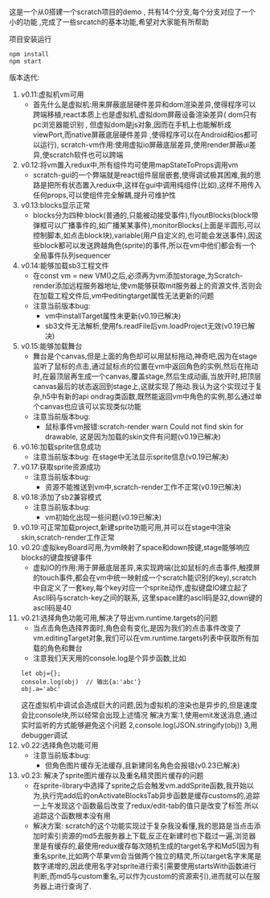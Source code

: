 这是一个从0搭建一个scratch项目的demo , 共有14个分支,每个分支对应了一个小的功能 ,完成了一些srcatch的基本功能,希望对大家能有所帮助

项目安装运行
```
npm install
npm start
```

版本迭代:
1. v0.11:虚拟机vm可用
    * 首先什么是虚拟机:用来屏蔽底层硬件差异和dom渲染差异,使得程序可以跨端移植,react本质上也是虚拟机,虚拟dom屏蔽设备渲染差异( dom只有pc浏览器能识别 , 但虚拟dom是js对象,因而在手机上也能解析成viewPort,而native屏蔽底层硬件差异 ,使得程序可以在Android和ios都可以运行), scratch-vm作用:使用虚拟io屏蔽底层差异,使用render屏蔽ui差异,使scratch软件也可以跨端
2. v0.12:将vm置入redux中,所有组件均可使用mapStateToProps调用vm
    * scratch-gui的一个弊端就是react组件层层嵌套,使得调试极其困难,我的思路是把所有状态置入redux中,这样在gui中调用纯组件(比如<Stage/>),这样不用传入任何props,可以使组件完全解耦,提升可维护性
3. v0.13:blocks显示正常
    * blocks分为四种:block(普通的,只能被动接受事件),flyoutBlocks(block带弹框可以广播事件的,如广播某某事件),monitorBlocks(上面是半圆形,可以控制脚本,如点击block块),variable(用户自定义的,也可能会发送事件),因这些block都可以发送跨越角色(sprite)的事件,所以在vm中他们都会有一个全局事件队列sequencer
4. v0.14:能够加载sb3工程文件
    * 在const vm = new VM()之后,必须再为vm添加storage,为Scratch-render添加远程服务器地址,使vm能够获取mit服务器上的资源文件,否则会在加载工程文件后,vm中editingtarget属性无法更新的问题
    * 注意当前版本bug: 
         - vm中installTarget属性未更新(v0.19已解决)
         - sb3文件无法解析,使用fs.readFile后vm.loadProject无效(v0.19已解决)
5. v0.15:能够加载舞台
    * 舞台是个canvas,但是上面的角色却可以用鼠标拖动,神奇吧,因为在stage监听了鼠标的点击,通过鼠标点的位置在vm中返回角色的实例,然后在拖动时,在最顶层再生成一个canvas,覆盖stage,然后生成动画,当放开时,把顶层canvas最后的状态返回到stage上,这就实现了拖动.我认为这个实现过于复杂,h5中有新的api ondrag类函数,既然能返回vm中角色的实例,那么通过单个canvas也应该可以实现类似功能
    * 注意当前版本bug: 
        - 鼠标事件vm报错:scratch-render warn Could not find skin for drawable,
          这是因为加载的skin文件有问题(v0.19已解决)
6. v0.16:加载sprite信息成功
    * 注意当前版本bug: 在stage中无法显示sprite信息(v0.19已解决)
7. v0.17:获取sprite资源成功
    * 注意当前版本bug: 
        - 资源不能推送到vm中,scratch-render工作不正常(v0.19已解决)
8. v0.18:添加了sb2兼容模式
     * 注意当前版本bug: 
        - vm初始化出现一些问题(v0.19已解决)
9.  v0.19:可正常加载project,新建sprite功能可用,并可以在stage中渲染skin,scratch-render工作正常
10. v0.20:虚拟keyBoard可用,为vm映射了space和down按键,stage能够响应blocks的键盘按键事件
    * 虚拟IO的作用:用于屏蔽底层差异,来实现跨端(比如鼠标的点击事件,触摸屏的touch事件,都会在vm中统一映射成一个scratch能识别的key),scratch中自定义了一套key,每个key对应一个sprite动作,虚拟键盘IO建立起了Ascll码与scratch-key之间的联系, 这里space建的ascll码是32,down键的ascll码是40
11. v0.21:选择角色功能可用,解决了导出vm.runtime.targets的问题
    * 当点击角色选择界面时,角色会有变化,是因为我们的点击事件改变了vm.editingTarget对象,我们可以在vm.runtime.targets列表中获取所有加载的角色和舞台
    * 注意我们天天用的console.log是个异步函数,比如
    ```
    let obj={}; 
    console.log(obj)  // 输出{a:'abc'}
    obj.a='abc'
    ```
    这在虚拟机中调试会造成巨大的问题,因为虚拟机的渲染也是异步的,但是速度会比console块,所以经常会出现上述情况
    解决方案:1,使用emit发送消息,通过实时监听的方式能够避免这个问题 2,console.log(JSON.stringify(obj)) 3,用debugger调试
12. v0.22:选择角色功能可用
    * 注意当前版本bug: 
        - 但角色图片缓存无法缓存,且新建同名角色会报错(v0.23已解决)
13. v0.23: 解决了sprite图片缓存以及重名精灵图片缓存的问题
    * 在sprite-library中选择了sprite之后会触发vm.addSprite函数,我开始以为,执行完add后的onActivateBlocksTab异步函数是缓存customs的,追踪一上午发现这个函数最后改变了redux/edit-tab的值只是改变了标签.所以追踪这个函数根本没有用
    * 解决方案: scratch的这个功能实现过于复杂我没看懂,我的思路是当点击添加时索引资源的md5去服务器上下载,反正在新建时也下载过一遍,浏览器里是有缓存的,最使用redux缓存每次随机生成的target名字和Md5(因为有重名sprite,比如两个苹果vm会当做两个独立的精灵,所以target名字末尾是数字递增的,因此使用名字对sprite进行索引需要使用startsWith函数进行判断,而md5与custom重名,可以作为custom的资源索引),进而就可以在服务器上进行查询了.



